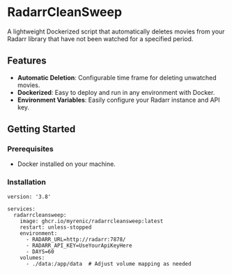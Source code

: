 # RadarrCleanSweep

A lightweight Dockerized script that automatically deletes movies from your Radarr library that have not been watched for a specified period. 

## Features

- **Automatic Deletion**: Configurable time frame for deleting unwatched movies.
- **Dockerized**: Easy to deploy and run in any environment with Docker.
- **Environment Variables**: Easily configure your Radarr instance and API key.

## Getting Started

### Prerequisites

- Docker installed on your machine.

### Installation



``` docker-compose
version: '3.8'

services:
  radarrcleansweep:
    image: ghcr.io/myrenic/radarrcleansweep:latest
    restart: unless-stopped
    environment:
      - RADARR_URL=http://radarr:7878/
      - RADARR_API_KEY=UseYourApiKeyHere
      - DAYS=60
    volumes:
      - ./data:/app/data  # Adjust volume mapping as needed

```
